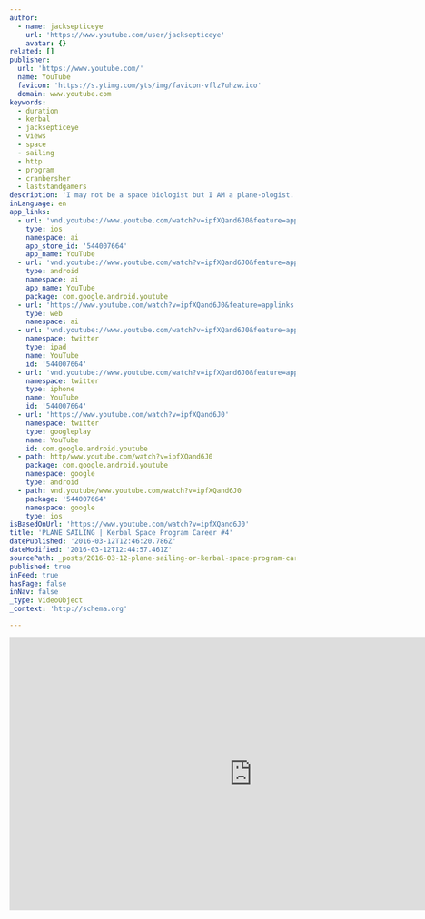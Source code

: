 ```yaml
---
author:
  - name: jacksepticeye
    url: 'https://www.youtube.com/user/jacksepticeye'
    avatar: {}
related: []
publisher:
  url: 'https://www.youtube.com/'
  name: YouTube
  favicon: 'https://s.ytimg.com/yts/img/favicon-vflz7uhzw.ico'
  domain: www.youtube.com
keywords:
  - duration
  - kerbal
  - jacksepticeye
  - views
  - space
  - sailing
  - http
  - program
  - cranbersher
  - laststandgamers
description: 'I may not be a space biologist but I AM a plane-ologist..... KERBAL SPACE PROGRAM! Simple Planes► https://www.youtube.com/watch?v=qLqlY05RV8c ►Subscribe for more great content : http://bit.ly/11KwHAM ►Follow me on Twitter : http://bit.ly/12aPsmi ►Like me on Facebook : http://on.fb.me/1hhjZiM ►Instagram: http://instagram.com/jacksepticeye ►Merchandise: http://jacksepticeye.fanfiber.com/ Game Link► http://store.steampowered.com/app/220200/ Outro animation created by the super cool Cranbersher: https://www.youtube.com/user/Cranbersher Outro Song created by "Teknoaxe".'
inLanguage: en
app_links:
  - url: 'vnd.youtube://www.youtube.com/watch?v=ipfXQand6J0&feature=applinks'
    type: ios
    namespace: ai
    app_store_id: '544007664'
    app_name: YouTube
  - url: 'vnd.youtube://www.youtube.com/watch?v=ipfXQand6J0&feature=applinks'
    type: android
    namespace: ai
    app_name: YouTube
    package: com.google.android.youtube
  - url: 'https://www.youtube.com/watch?v=ipfXQand6J0&feature=applinks'
    type: web
    namespace: ai
  - url: 'vnd.youtube://www.youtube.com/watch?v=ipfXQand6J0&feature=applinks'
    namespace: twitter
    type: ipad
    name: YouTube
    id: '544007664'
  - url: 'vnd.youtube://www.youtube.com/watch?v=ipfXQand6J0&feature=applinks'
    namespace: twitter
    type: iphone
    name: YouTube
    id: '544007664'
  - url: 'https://www.youtube.com/watch?v=ipfXQand6J0'
    namespace: twitter
    type: googleplay
    name: YouTube
    id: com.google.android.youtube
  - path: http/www.youtube.com/watch?v=ipfXQand6J0
    package: com.google.android.youtube
    namespace: google
    type: android
  - path: vnd.youtube/www.youtube.com/watch?v=ipfXQand6J0
    package: '544007664'
    namespace: google
    type: ios
isBasedOnUrl: 'https://www.youtube.com/watch?v=ipfXQand6J0'
title: 'PLANE SAILING | Kerbal Space Program Career #4'
datePublished: '2016-03-12T12:46:20.786Z'
dateModified: '2016-03-12T12:44:57.461Z'
sourcePath: _posts/2016-03-12-plane-sailing-or-kerbal-space-program-career-4.md
published: true
inFeed: true
hasPage: false
inNav: false
_type: VideoObject
_context: 'http://schema.org'

---
```

<iframe src="https://cdn.embedly.com/widgets/media.html?src=https%3A%2F%2Fwww.youtube.com%2Fembed%2FipfXQand6J0%3Ffeature%3Doembed&amp;url=https%3A%2F%2Fwww.youtube.com%2Fwatch%3Fv%3DipfXQand6J0&amp;image=https%3A%2F%2Fi.ytimg.com%2Fvi%2FipfXQand6J0%2Fhqdefault.jpg&amp;key=b7d04c9b404c499eba89ee7072e1c4f7&amp;type=text%2Fhtml&amp;schema=youtube" width="854" height="480" scrolling="no" frameborder="0" allowfullscreen="allowfullscreen" style=""></iframe>